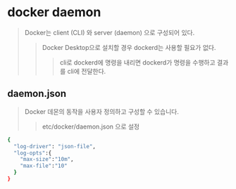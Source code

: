 # docker daemon

> Docker는 client (CLI) 와 server (daemon) 으로 구성되어 있다.
>
> > Docker Desktop으로 설치할 경우 dockerd는 사용할 필요가 없다.
> >
> > > cli로 dockerd에 명령을 내리면 dockerd가 명령을 수행하고 결과를 cli에 전달한다.

## daemon.json

> Docker 데몬의 동작을 사용자 정의하고 구성할 수 있습니다.
>
> > etc/docker/daemon.json 으로 설정

```sh
{
  "log-driver": "json-file",
  "log-opts":{
    "max-size":"10m",
    "max-file":"10"
  }
}
```
